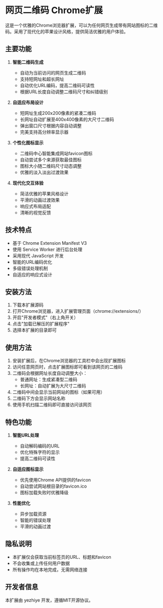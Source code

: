 # 网页二维码 Chrome扩展

这是一个优雅的Chrome浏览器扩展，可以为任何网页生成带有网站图标的二维码。采用了现代化的苹果设计风格，提供简洁优雅的用户体验。

## 主要功能

1. **智能二维码生成**
   - 自动为当前访问的网页生成二维码
   - 支持短网址和超长网址
   - 自动优化URL编码，提高二维码可读性
   - 根据URL长度自动调整二维码尺寸和纠错级别

2. **自适应布局设计**
   - 短网址生成200x200像素的紧凑二维码
   - 长网址自动扩展至400x400像素的大尺寸二维码
   - 弹出窗口尺寸根据内容自动调整
   - 完美支持高分辨率显示器

3. **个性化图标显示**
   - 二维码中心智能集成网站favicon图标
   - 自动尝试多个来源获取最佳图标
   - 图标大小随二维码尺寸动态调整
   - 优雅的淡入淡出过渡效果

4. **现代化交互体验**
   - 简洁优雅的苹果风格设计
   - 平滑的动画过渡效果
   - 响应式布局适配
   - 清晰的视觉反馈

## 技术特点

- 基于 Chrome Extension Manifest V3
- 使用 Service Worker 进行后台处理
- 采用现代 JavaScript 开发
- 智能的URL编码优化
- 多级错误处理机制
- 自适应的响应式设计

## 安装方法

1. 下载本扩展源码
2. 打开Chrome浏览器，进入扩展管理页面（chrome://extensions/）
3. 开启"开发者模式"（右上角开关）
4. 点击"加载已解压的扩展程序"
5. 选择本扩展的目录即可

## 使用方法

1. 安装扩展后，在Chrome浏览器的工具栏中会出现扩展图标
2. 访问任意网页时，点击扩展图标即可看到该网页的二维码
3. 二维码会根据网址长度自动调整大小：
   - 普通网址：生成紧凑型二维码
   - 长网址：自动扩展为大尺寸二维码
4. 二维码中间会显示当前网站的图标（如果可用）
5. 二维码下方会显示网站名称
6. 使用手机扫描二维码即可直接访问该网页

## 特色功能

1. **智能URL处理**
   - 自动解码编码的URL
   - 优化特殊字符的显示
   - 提高二维码可读性

2. **自适应图标显示**
   - 优先使用Chrome API提供的favicon
   - 自动尝试网站根目录的favicon.ico
   - 图标加载失败时优雅降级

3. **性能优化**
   - 异步加载资源
   - 智能的错误处理
   - 平滑的动画过渡

## 隐私说明

- 本扩展仅会获取当前标签页的URL、标题和favicon
- 不会收集或上传任何用户数据
- 所有操作均在本地完成，无需网络连接

## 开发者信息

本扩展由 yezhiye 开发，遵循MIT开源协议。